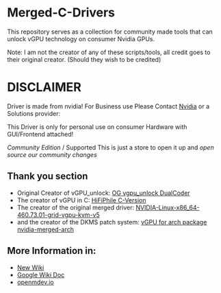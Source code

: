 # Merged-C-Drivers
This repository serves as a collection for community made tools that can unlock vGPU technology on consumer Nvidia GPUs.

Note: I am not the creator of any of these scripts/tools, all credit goes to their original creator. (Should they wish to be credited)

# DISCLAIMER #
Driver is made from nvidia! For Business use Please Contact [Nvidia](https://www.nvidia.com/en-us/data-center/virtual-solutions/) or a Solutions provider: 

This Driver is only for personal use on consumer Hardware with GUI/Frontend attached! 

*Community Edition* / Supported
This is just a store to open it up and *open source our community changes*


## Thank you section
- Original Creator of vGPU_unlock: [OG vgpu_unlock DualCoder](https://github.com/DualCoder/vgpu_unlock)
- The creator of vGPU in C: [HiFiPhile C-Version](https://gist.github.com/HiFiPhile/b3267ce1e93f15642ce3943db6e60776)
- The creator of the original merged driver: [NVIDIA-Linux-x86_64-460.73.01-grid-vgpu-kvm-v5](https://drive.google.com/file/d/1dCyUteA2MqJaemRKqqTu5oed5mINu9Bw/view)
- and the creator of the DKMS patch system: [vGPU for arch package nvidia-merged-arch](https://github.com/erin-allison/nvidia-merged-arch)

## More Information in:
- [New Wiki](https://krutavshah.github.io/GPU_Virtualization-Wiki/)
- [Google Wiki Doc](https://docs.google.com/document/d/1pzrWJ9h-zANCtyqRgS7Vzla0Y8Ea2-5z2HEi4X75d2Q/edit?usp=sharing)
- [openmdev.io](https://openmdev.io/index.php/Main_Page)

